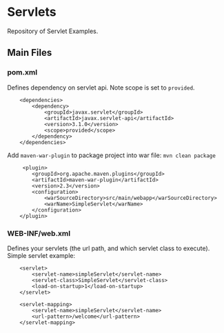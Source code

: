 # Servlets

Repository of Servlet Examples.

## Main Files

### pom.xml

Defines dependency on servlet api. Note scope is set to `provided`.

```
    <dependencies>
        <dependency>
            <groupId>javax.servlet</groupId>
            <artifactId>javax.servlet-api</artifactId>
            <version>3.1.0</version>
            <scope>provided</scope>
        </dependency>
    </dependencies>
```

Add `maven-war-plugin` to package project into war file: `mvn clean package`

```
     <plugin>
        <groupId>org.apache.maven.plugins</groupId>
        <artifactId>maven-war-plugin</artifactId>
        <version>2.3</version>
        <configuration>
            <warSourceDirectory>src/main/webapp</warSourceDirectory>
            <warName>SimpleServlet</warName>
        </configuration>
    </plugin>
```

### WEB-INF/web.xml

Defines your servlets (the url path, and which servlet class to execute). 
Simple servlet example:

```
    <servlet>
        <servlet-name>simpleServlet</servlet-name>
        <servlet-class>SimpleServlet</servlet-class>
        <load-on-startup>1</load-on-startup>
    </servlet>

    <servlet-mapping>
        <servlet-name>simpleServlet</servlet-name>
        <url-pattern>/welcome</url-pattern>
    </servlet-mapping>
```
